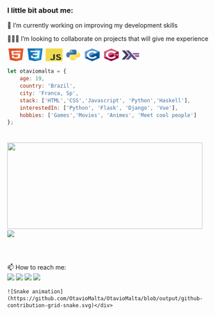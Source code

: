 <div style="display: inline_block">
<h3>I little bit about me:</h3>

<p align="left">
    🔭 I’m currently working on improving my development skills
</p>
<p align="left">
    🙋🏻‍♂️ I’m looking to collaborate on projects that will give me experience
</p></div>
<div style="display: inline-block">
 <img align="center" alt="Panda-HTML" height="30" width="40" src="https://raw.githubusercontent.com/devicons/devicon/master/icons/html5/html5-original.svg">
 <img align="center" alt="Panda-CSS" height="30" width="40" src="https://raw.githubusercontent.com/devicons/devicon/master/icons/css3/css3-original.svg">
 <img align="center" alt="Panda-JS" height="30" width="40" src="https://raw.githubusercontent.com/devicons/devicon/master/icons/javascript/javascript-original.svg">
 <img align="center" alt="Panda-Python" height="30" width="40" src="https://raw.githubusercontent.com/devicons/devicon/7a4ca8aa871d6dca81691e018d31eed89cb70a76/icons/python/python-original.svg">
    <img align="center" alt="Panda-C" height="30" width="40" src="https://raw.githubusercontent.com/devicons/devicon/7a4ca8aa871d6dca81691e018d31eed89cb70a76/icons/c/c-original.svg">
    <img align="center" alt="Panda-Cpp" height="30" width="40" src="https://raw.githubusercontent.com/devicons/devicon/7a4ca8aa871d6dca81691e018d31eed89cb70a76/icons/cplusplus/cplusplus-original.svg">
<img align="center" alt="Panda-Haskell" height="30" width="40" src="https://raw.githubusercontent.com/devicons/devicon/7a4ca8aa871d6dca81691e018d31eed89cb70a76/icons/haskell/haskell-original.svg">
</div></br>


```javascript
let otaviomalta = {
    age: 19,
    country: 'Brazil',
    city: 'Franca, Sp',
    stack: ['HTML','CSS','Javascript', 'Python','Haskell'],
    interestedIn: ['Python', 'Flask', 'Django', 'Vue'],
    hobbies: ['Games','Movies', 'Animes', 'Meet cool people']
};
```

#

 <div style="display: inline-block">
 <img width="450em" height="200em" align="left" src="https://github-readme-stats.vercel.app/api?username=OtavioMalta&show_icons=true&t&theme=react"></div></br>
  <img width="320em" src="https://github-readme-stats.vercel.app/api/top-langs/?username=OtavioMalta&layout=compact&langs_count=20&title_icons=true&t&theme=react"></a>

 <br/>
 
 #
 
<div> <br/>📫 How to reach me: <br/> 
<a href = "mailto: otaviomalta159@gmail.com"><img src="https://img.shields.io/badge/-Gmail-%23EA4335?style=for-the-badge&logo=gmail&logoColor=white"></a>
<a href="https://twitter.com/taveska" target="_blank"><img src="https://img.shields.io/badge/-Twitter-%231DA1F2?style=for-the-badge&logo=twitter&logoColor=white"></a>
<a href="https://www.instagram.com/otaviomalta/" target="_blank"><img src="https://img.shields.io/badge/-Instagram-%23E4405F?style=for-the-badge&logo=instagram&logoColor=white"></a>
<a href="https://www.linkedin.com/in/otavio-malta-2b1754118/" target="_blank"><img src="https://img.shields.io/badge/-LinkedIn-%230077B5?style=for-the-badge&logo=linkedin&logoColor=white"></a>
    
    ![Snake animation](https://github.com/OtavioMalta/OtavioMalta/blob/output/github-contribution-grid-snake.svg)</div>
